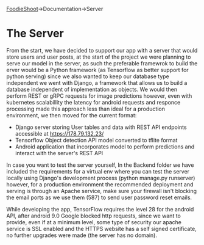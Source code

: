 [FoodieShoot](https://github.com/eamorgado/FoodieShoot/blob/master/README.md)->Documentation->Server


# The Server
From the start, we have decided to support our app with a server that would store users and user posts, at the start of the project we were planning to serve our model in the server, as such the preferable framewrok to build the erver would be a Python framework (as Tensorflow as better support for python serving) since we also wanted to keep our database type independent we went with Django, a framework that allows us to build a database independent of implementation as objects. We would then perform REST or gRPC requests for image predictions however, even with kubernetes scalabillity the latency for android requests and responce processing made this approach less than ideal for a production environment, we then moved for the current format:
*   Django server storing User tables and data with REST API endpoints accessible at https://178.79.132.23/
*   Tensorflow Object detection API model converted to tflite format
*   Android application that incorporates model to perform predictions and interact with the server's REST API

In case you want to test the server yourself, In the Backend folder we have included the requirements for a virtual env where you can test the server locally using Django's development process (python manage.py runserver) however, for a production environment the recommended deployment and serving is through an Apache service, make sure your firewall isn't blocking the email ports as we use them (587) to send user password reset emails.

While developing the app, TensorFlow requires the level 28 for the android API, after android 9.0 Google blocked http requests, since we want to provide, even if at a minimum level, some type of security our apache service is SSL enabled and the HTTPS website has a self signed certificate, no further upgrades were made (the server has no domain).
